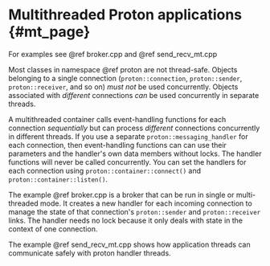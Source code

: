 # Multithreaded Proton applications {#mt_page}

For examples see @ref broker.cpp and @ref send_recv_mt.cpp

Most classes in namespace @ref proton are not thread-safe. Objects
belonging to a single connection (`proton::connection`,
`proton::sender`, `proton::receiver`, and so on) *must not* be used
concurrently. Objects associated with *different* connections *can* be
used concurrently in separate threads.

A multithreaded container calls event-handling functions for each
connection *sequentially* but can process *different* connections
concurrently in different threads. If you use a separate
`proton::messaging_handler` for each connection, then event-handling
functions can can use their parameters and the handler's own data
members without locks. The handler functions will never be called
concurrently. You can set the handlers for each connection using
`proton::container::connect()` and `proton::container::listen()`.

The example @ref broker.cpp is a broker that can be run in single or
multi-threaded mode.  It creates a new handler for each incoming
connection to manage the state of that connection's `proton::sender` and
`proton::receiver` links. The handler needs no lock because it only deals with
state in the context of one connection.

The example @ref send_recv_mt.cpp shows how application threads can
communicate safely with proton handler threads.

